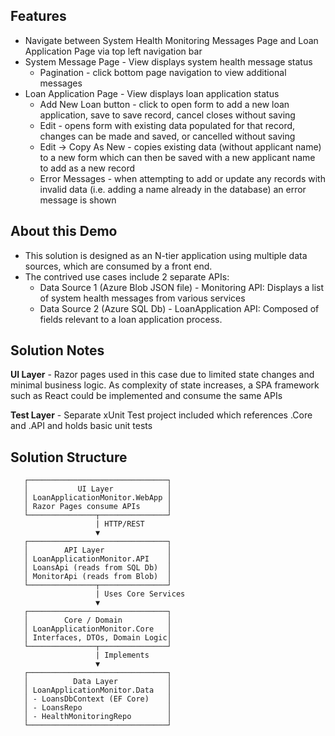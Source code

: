 ﻿## Features
* Navigate between System Health Monitoring Messages Page and Loan Application Page via top left navigation bar
* System Message Page - View displays system health message status
     * Pagination - click bottom page navigation to view additional messages
* Loan Application Page - View displays loan application status
     * Add New Loan button - click to open form to add a new loan application, save to save record, cancel closes without saving
     * Edit - opens form with existing data populated for that record, changes can be made and saved, or cancelled without saving
     * Edit -> Copy As New - copies existing data (without applicant name) to a new form which can then be saved with a new applicant name to add as a new record
     * Error Messages - when attempting to add or update any records with invalid data (i.e. adding a name already in the database) an error message is shown

## About this Demo
* This solution is designed as an N-tier application using multiple data sources, which are consumed by a front end.
* The contrived use cases include 2 separate APIs: 
  * Data Source 1 (Azure Blob JSON file) - Monitoring API: Displays a list of system health messages from various services
  * Data Source 2 (Azure SQL Db) - LoanApplication API: Composed of fields relevant to a loan application process.

## Solution Notes
**UI Layer** - Razor pages used in this case due to limited state changes and minimal business logic. 
         As complexity of state increases, a SPA framework such as React could be implemented and consume the same APIs

**Test Layer** - Separate xUnit Test project included which references .Core and .API and holds basic unit tests

## Solution Structure
```
   ┌───────────────────────────────┐
   │           UI Layer            │
   │ LoanApplicationMonitor.WebApp │
   │ Razor Pages consume APIs      │
   └───────────────┬───────────────┘
                   | HTTP/REST
                   ▼
   ┌───────────────────────────────┐
   │        API Layer              │
   │ LoanApplicationMonitor.API    │
   │ LoansApi (reads from SQL Db)  │
   │ MonitorApi (reads from Blob)  │
   └───────────────┬───────────────┘
                   | Uses Core Services
                   ▼
   ┌───────────────────────────────┐
   │        Core / Domain          │
   │ LoanApplicationMonitor.Core   │
   │ Interfaces, DTOs, Domain Logic│
   └───────────────┬───────────────┘
                   | Implements
                   ▼
   ┌───────────────────────────────┐
   │          Data Layer           │
   │ LoanApplicationMonitor.Data   │
   │ - LoansDbContext (EF Core)    │
   │ - LoansRepo                   │
   │ - HealthMonitoringRepo        │
   └───────────────────────────────┘
   ```
